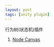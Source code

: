 ```yaml
---
layout: post
tags: [unity plugin]
---
```

行为树(状态机)插件
1. [Node Canvas](https://nodecanvas.paradoxnotion.com)